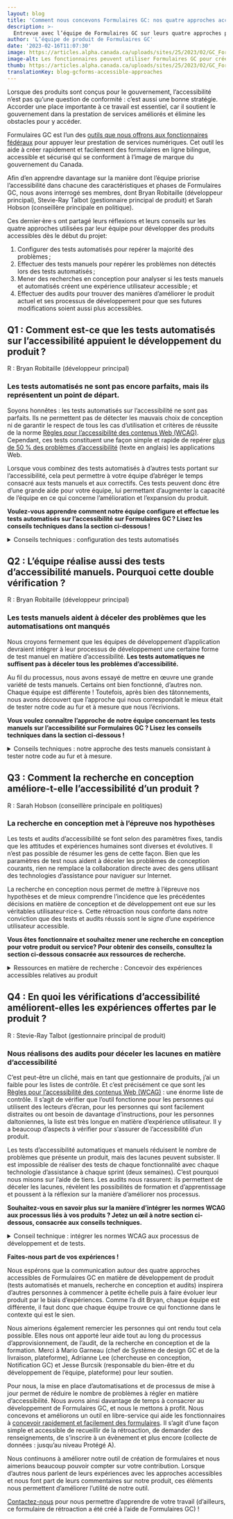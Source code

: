 ```yaml
---
layout: blog
title: 'Comment nous concevons Formulaires GC: nos quatre approches accessibles'
description: >-
  Entrevue avec l’équipe de Formulaires GC sur leurs quatre approches pour le développement d’un produit accessible : tests automatisés et manuels, recherche en conception et audits.
author: 'L’équipe de produit de Formulaires GC'
date: '2023-02-16T11:07:30'
image: https://articles.alpha.canada.ca/uploads/sites/25/2023/02/GC_Forms_BLOG-POST_1_FR.jpeg
image-alt: Les fonctionnaires peuvent utiliser Formulaires GC pour créer des formulaires en ligne accessibles pour les services du gouvernement du Canada, et ce, sans codage.
thumb: https://articles.alpha.canada.ca/uploads/sites/25/2023/02/GC_Forms_BLOG-POST_1_FR.jpeg
translationKey: blog-gcforms-accessible-approaches
---
```


<p>Lorsque des produits sont conçus pour le gouvernement, l’accessibilité n’est pas qu’une question de conformité : c’est aussi une bonne stratégie. Accorder une place importante à ce travail est essentiel, car il soutient le gouvernement dans la prestation de services améliorés et élimine les obstacles pour y accéder.</p>



<p>Formulaires GC est l’un des <a href="https://articles.alpha.canada.ca/forms-formulaires/fr/">outils que nous offrons aux fonctionnaires fédéraux</a> pour appuyer leur prestation de services numériques. Cet outil les aide à créer rapidement et facilement des formulaires en ligne bilingue, accessible et sécurisé qui se conforment à l’image de marque du gouvernement du Canada.</p>



<p>Afin d’en apprendre davantage sur la manière dont l’équipe priorise l’accessibilité dans chacune des caractéristiques et phases de Formulaires GC, nous avons interrogé ses membres, dont Bryan Robitaille (développeur principal), Stevie-Ray Talbot (gestionnaire principal de produit) et Sarah Hobson (conseillère principale en politique).</p>



<p>Ces dernier·ère·s ont partagé leurs réflexions et leurs conseils sur les quatre approches utilisées par leur équipe pour développer des produits accessibles dès le début du projet:</p>



<ol>
<li>Configurer des tests automatisés pour repérer la majorité des problèmes ;</li>



<li>Effectuer des tests manuels pour repérer les problèmes non détectés lors des tests automatisés ;</li>



<li>Mener des recherches en conception pour analyser si les tests manuels et automatisés créent une expérience utilisateur accessible ; et</li>



<li>Effectuer des audits pour trouver des manières d’améliorer le produit actuel et ses processus de développement pour que ses futures modifications soient aussi plus accessibles.</li>
</ol>



<h2 class="wp-block-heading" id="h-q1-comment-est-ce-que-les-tests-automatises-sur-l-accessibilite-appuient-le-developpement-du-produit"><strong>Q1 : Comment est-ce que les tests automatisés sur l’accessibilité appuient le développement du produit ?</strong></h2>



<p>R : Bryan Robitaille (développeur principal)</p>



<h3 class="wp-block-heading" id="h-les-tests-automatises-ne-sont-pas-encore-parfaits-mais-ils-representent-un-point-de-depart"><strong>Les tests automatisés ne sont pas encore parfaits, mais ils représentent un point de départ.</strong></h3>



<p>Soyons honnêtes : les tests automatisés sur l’accessibilité ne sont pas parfaits. Ils ne permettent pas de détecter les mauvais choix de conception ni de garantir le respect de tous les cas d’utilisation et critères de réussite de la norme <a href="https://www.w3.org/WAI/standards-guidelines/fr">Règles pour l’accessibilité des contenus Web (WCAG)</a>. Cependant, ces tests constituent une façon simple et rapide de repérer <a href="https://www.deque.com/blog/automated-testing-study-identifies-57-percent-of-digital-accessibility-issues/">plus de 50 % des problèmes d’accessibilité</a> (texte en anglais)<strong> </strong>les applications Web.</p>



<p>Lorsque vous combinez des tests automatisés à d’autres tests portant sur l’accessibilité, cela peut permettre à votre équipe d’abréger le temps consacré aux tests manuels et aux correctifs. Ces tests peuvent donc être d’une grande aide pour votre équipe, lui permettant d’augmenter la capacité de l’équipe en ce qui concerne l’amélioration et l’expansion du produit.</p>



<p><strong>Voulez-vous apprendre comment notre équipe configure et effectue les tests automatisés sur l’accessibilité sur Formulaires GC ? Lisez les conseils techniques dans la section ci-dessous !</strong></p>



<details class="wp-block-cds-snc-accordion"><summary>Conseils techniques : configuration des tests automatisés</summary>
<p><strong>1. Configurez des tests automatisés pour détecter tout problème d’accessibilité afin de diminuer la charge de travail manuel et d’augmenter la capacité de l’équipe à se développer sur le plan professionnel et à appuyer la croissance de son produit.</strong></p>



<p>Pour nos tests automatisés, nous dépendons fortement du <a href="https://www.deque.com/axe/">moteur de test d’accessibilité Axe</a> (texte en anglais) source libre. Axe s’intègre parfaitement à <a href="https://github.com/cds-snc/platform-forms-client/tree/develop/cypress">notre suite de test Cypress</a>, ce qui nous permet d’effectuer des tests sur des pages Web de la même façon qu’un·e utilisateur·rice interagirait avec ces pages. Si nous n’avions pas de configuration automatique capable de détecter ces problèmes, nos développeur·euse·s auraient une charge de travail manuel supplémentaire et se verraient limité·e·s dans leur capacité à développer le produit.</p>



<p><strong>2. Utilisez un linter d’accessibilité pour identifier les problèmes lorsque vous écrivez le code. C’est un peu comme un vérificateur d’orthographe. Le linter vous permettra d’économiser du temps de révision du code.</strong></p>



<p>Nous ne comptons pas seulement sur le moteur d’Axe pour effectuer nos tests automatisés. Nous misons aussi sur des outils qui tentent de repérer les problèmes pendant que nous écrivons le code de notre application, ce qui nous permet d’économiser du temps de réécriture après le test (parce que nous aurons déjà détecté les problèmes à l’avance).</p>



<p>Par exemple, nous utilisons le <a href="https://github.com/jsx-eslint/eslint-plugin-jsx-a11y">plug-in jsx-a11y ESLint</a> pour nous aider à repérer les problèmes pendant la conception de notre application Web. Certain·e·s de nos développeur·euse·s vont même plus loin en utilisant le <a href="https://marketplace.visualstudio.com/items?itemName=deque-systems.vscode-axe-linter">linter d’accessibilité d’Axe</a> (texte en anglais), qui agit comme un vérificateur d’orthographe, mais pour repérer les problèmes d’accessibilité, comme une extension dans VS Code, ce qui permet d’effectuer une analyse statique d’accessibilité pour le texte HTML, Angular, React, Markdown et Vue.</p>



<p><strong>3. Préparez votre fichier pour le test d’accessibilité et ajoutez quelques lignes de code (vous trouverez ci-dessous les instructions détaillées correspondantes).</strong></p>



<p>Pour configurer le fichier utilisé afin de réaliser des tests automatisés, vous devez ajouter les logiciels à vos dépendances de développement existantes (les autres logiciels utilisés pour les tâches de développement, pas seulement ceux utilisés pour les tests). Ajoutez-les à l’aide d’un gestionnaire de paquets : cet outil assure le suivi de tous les logiciels présents sur votre ordinateur, vous permettant d’utiliser les nouveaux paquets logiciels destinés aux tests dans le cadre de votre automatisation.</p>



<p>Voici comment (pas à pas) :</p>



<p>1. À l’aide des gestionnaires de paquets <a href="https://yarnpkg.com/">yarn</a> ou <a href="https://www.npmjs.com/">npm</a> recherchez et ajoutez les paquets logiciels suivants à vos dépendances de développement : cypress, axe-core et cypress-axe.</p>



<p> 2. Ajoutez une ligne de configuration simple dans Cypress : importez « cypress-axe »;</p>


<img decoding="async" loading="lazy" width="260" height="59" src="https://articles.alpha.canada.ca/uploads/sites/25/2023/02/Tip-image-1.png" alt="" class="wp-image-860" style="max-width: 100%;height: auto;">


<p style="font-size:11px">Texte de remplacement&nbsp;: Capture d’écran de la configuration de ligne dans Cypress. Ajout de “import “cypress-axe”;” sous “// Import Axe-Core library”.</p>



<p>3. Configurez vos options Axe dans le fichier de test (lisez la <a href="https://www.deque.com/axe/core-documentation/api-documentation/#options-parameter">documentation API d’Axe</a> pour obtenir des instructions).</p>



<p></p>


<img decoding="async" loading="lazy" width="512" height="120" src="https://articles.alpha.canada.ca/uploads/sites/25/2023/02/Tip-image-2.png" alt="" class="wp-image-862" style="max-width: 100%;height: auto;" srcset="https://articles.alpha.canada.ca/uploads/sites/25/2023/02/Tip-image-2.png 512w, https://articles.alpha.canada.ca/uploads/sites/25/2023/02/Tip-image-2-300x70.png 300w" sizes="(max-width: 512px) 100vw, 512px" />


<p style="font-size:11px">Texte de remplacement&nbsp;: Capture d’écran de la façon dont l’équipe Formulaires GC a configuré ses options Axe en testant pour&nbsp;: “wcag21aa”, “wcag2aa”, “best-practice” et “section508”.</p>



<p>Comme vous pouvez le voir dans notre <a href="https://github.com/cds-snc/platform-forms-client/blob/develop/cypress/e2e/accessibility.cy.js">fichier de test Cypress sur GitHub</a>, la configuration d’Axe avec Cypress en vue de tests d’accessibilité automatisés se fait en ajoutant à peine trois lignes de code :</p>



<ol>
<li>cy.visit(path);</li>



<li>cy.injectAxe();</li>



<li>cy.checkA11y(null, A11Y_OPTIONS);</li>
</ol>


<img decoding="async" loading="lazy" width="512" height="303" src="https://articles.alpha.canada.ca/uploads/sites/25/2023/02/Tip-image-3.png" alt="" class="wp-image-864" style="max-width: 100%;height: auto;" srcset="https://articles.alpha.canada.ca/uploads/sites/25/2023/02/Tip-image-3.png 512w, https://articles.alpha.canada.ca/uploads/sites/25/2023/02/Tip-image-3-300x178.png 300w" sizes="(max-width: 512px) 100vw, 512px" />


<p style="font-size:11px">Texte de remplacement&nbsp;: Capture d’écran des trois&nbsp;lignes de code dans le fichier de test Cypress de Formulaires&nbsp;: “cy.visit(path); cy.injectAxe(); cy.checkA11y(null, A11Y_OPTIONS);”.</p>
</details>



<h2 class="wp-block-heading"><strong>Q2 : L’équipe réalise aussi des tests d’accessibilité manuels. Pourquoi cette double vérification ?</strong></h2>



<p>R : Bryan Robitaille (développeur principal)</p>



<h3 class="wp-block-heading"><strong>Les tests manuels aident à déceler des problèmes que les automatisations ont manqués</strong></h3>



<p>Nous croyons fermement que les équipes de développement d’application devraient intégrer à leur processus de développement une certaine forme de test manuel en matière d’accessibilité. <strong>Les tests automatiques ne suffisent pas à déceler tous les problèmes d’accessibilité.</strong></p>



<p>Au fil du processus, nous avons essayé de mettre en œuvre une grande variété de tests manuels. Certains ont bien fonctionné, d’autres non. Chaque équipe est différente ! Toutefois, après bien des tâtonnements, nous avons découvert que l’approche qui nous correspondait le mieux était de tester notre code au fur et à mesure que nous l’écrivions.</p>



<p><strong>Vous voulez connaître l’approche de notre équipe concernant les tests manuels sur l’accessibilité sur Formulaires GC ? Lisez les conseils techniques dans la section ci-dessous !</strong></p>



<details class="wp-block-cds-snc-accordion"><summary>Conseils techniques : notre approche des tests manuels consistant à tester notre code au fur et à mesure.</summary>
<p><strong>1. Former les développeur·euse·s sur au moins une technologie d’assistance pour combler les lacunes existantes entre l’apparence et la fonctionnalité d’une application Web.</strong></p>



<p>Les développeur·euse·s mettent souvent l’accent sur l’aspect visuel d’une application Web ou sur la version de cette application destinée aux personnes voyantes. Il se peut que davantage d’efforts soient déployés pour soigner l’apparence d’un composant HTML et d’une interaction que pour veiller à ce que le composant en question respecte les meilleures pratiques en matière de présentation HTML et de balisage.</p>



<p>Nous encourageons vivement nos développeur·euse·s à se familiariser suffisamment bien avec au moins une technologie d’assistance (NVDA, JAWS, VoiceOver, etc.) pour utiliser une application Web et interagir avec cette dernière. Lorsque nous avons demandé à nos développeur·euse·s d’utiliser Formulaires GC à l’aide d’une technologie d’assistance, il s’est produit quelque chose d’intéressant : la frustration les a envahi·e·s. Cet exercice a changé leur état d’esprit et les a amené·e·s à mettre l’accent sur l’expérience utilisateur au lieu de donner la priorité à un critère de réussite spécifique relatif aux normes WCAG. Il a permis de déterminer les points à améliorer, comme le contexte qu’il fallait étoffer.</p>



<p><strong>2. Mettre à jour les processus de développement de l’équipe pour attribuer des responsabilités liées aux vérifications d’utilisabilité.</strong></p>



<p>Nous avons incorporé une nouvelle règle à notre processus de développement : désormais, chaque développeur·euse est responsable de l’utilisabilité des composants qu’il ou elle crée ou modifie. Il lui faut veiller à ce que les composants soient accessibles à la fois pour les personnes voyantes et pour celles utilisant des technologies d’assistance.</p>



<p>Cette mise à jour de nos processus a rapidement mené à un changement dans l’ordre des priorités. Au lieu de veiller à réaliser des ombres parfaites au niveau visuel, par exemple, les développeur·se·s réfléchissent aux manières d’améliorer les interactions possibles avec les composants créés. Tout cela a beaucoup amélioré l’utilisabilité des interactions complexes de nos applications Web, comme le téléversement d’un fichier dans un formulaire Web ou encore la soumission d’un formulaire Web après une période déterminée (prévention des pourriels).</p>
</details>



<h2 class="wp-block-heading"><strong>Q3 : Comment la recherche en conception améliore-t-elle l’accessibilité d’un produit ?</strong></h2>



<p>R : Sarah Hobson (conseillère principale en politiques)</p>



<h3 class="wp-block-heading"><strong>La recherche en conception met à l’épreuve nos hypothèses</strong></h3>



<p>Les tests et audits d’accessibilité se font selon des paramètres fixes, tandis que les attitudes et expériences humaines sont diverses et évolutives. Il n’est pas possible de résumer les gens de cette façon. Bien que les paramètres de test nous aident à déceler les problèmes de conception courants, rien ne remplace la collaboration directe avec des gens utilisant des technologies d’assistance pour naviguer sur Internet.</p>



<p>La recherche en conception nous permet de mettre à l’épreuve nos hypothèses et de mieux comprendre l’incidence que les précédentes décisions en matière de conception et de développement ont eue sur les véritables utilisateur·rice·s. Cette rétroaction nous conforte dans notre conviction que des tests et audits réussis sont le signe d’une expérience utilisateur accessible.</p>



<p><strong>Vous êtes fonctionnaire et souhaitez mener une recherche en conception pour votre produit ou service? Pour obtenir des conseils, consultez la section ci-dessous consacrée aux ressources de recherche.</strong></p>



<details class="wp-block-cds-snc-accordion"><summary>Ressources en matière de recherche : Concevoir des expériences accessibles relatives au produit</summary>
<h5 class="wp-block-heading"><strong>Conseils concernant la recherche en conception au sein du GC</strong></h5>

<!-- GUIDES - need to replace -->

<p>Nous avons créé des ressources pour vous aider à planifier vos <a href="https://numerique.canada.ca/guides/guide-tests-d-utilisabilite/">méthodes de test</a> et à mener <a href="https://numerique.canada.ca/guides/guide-entrevue/">des entrevues de recherche</a>. Nous offrons également un service pour vous aider à <a href="https://privacy-statements.cds.alpha.canada.ca/fr/">générer des formulaires de confidentialité et de consentement pour les séances de recherche.</a></p>



<h5 class="wp-block-heading"><strong>Comment la recherche en conception a amélioré l’expérience offerte par Formulaires GC</strong></h5>



<p>Lors du développement de Formulaires GC, nous avons mené une recherche en conception pour mettre à l’épreuve nos hypothèses en matière d’accessibilité. Nous avons notamment réalisé deux activités de recherche auprès de 12 personnes employant des technologies d’assistance pour leur utilisation des services gouvernementaux. 10 personnes ont rempli un formulaire factice et ont fourni une rétroaction écrite sur cette expérience. Nous avons également demandé à 2 personnes de décrire leur expérience alors même qu’elles parcouraient l’outil et remplissaient le formulaire, ce qui nous a fourni des renseignements plus détaillés sur leur parcours.</p>



<p>Chaque personne participante a utilisé la technologie d’assistance et le navigateur de son choix :</p>



<ul>
<li>Dragon NaturallySpeaking avec Chrome ;</li>



<li>JAWS avec Edge ;</li>



<li>le lecteur d’écran intégré de Mac avec Safari ;</li>



<li>NVDA avec Chrome ;</li>



<li>NVDA avec Internet Explorer 11 ;</li>



<li>Grossissement à l’écran avec Firefox ;</li>



<li>Clavier à l’écran avec Chrome ;</li>



<li>Clavier à l’écran avec Internet Explorer 11 ;</li>



<li>Contrôle vocal avec Firefox ;</li>



<li>VoiceOver avec Safari ; et</li>



<li>ZoomText avec Edge.</li>
</ul>



<p>L’une des conclusions de ces activités est que les gens ne connaissent pas la signification du terme « Alpha ». La présence de ce terme dans notre bannière portait donc à confusion: «&nbsp;Alpha: Ce site changera au fur et à mesure que nous testerons des idées. »</p>



<blockquote class="wp-block-quote">
<p> «&nbsp;Je trouve que le terme alpha n’a pas vraiment sa place ici, car je ne vois pas à quoi il pourrait se rapporter ni à quel endroit du formulaire il serait pertinent » — une personne participant à la recherche en conception</p>
</blockquote>



<p>Il était évident que si les termes « Découverte », « Alpha », « Bêta » et « Production » avaient du sens pour nous (il s’agit d’<a href="https://ressources.alpha.canada.ca/ressource/phases-livraison/">étapes de développement agile pour le lancement de produits</a>), ils n’étaient pas nécessairement aussi clairs pour les personnes utilisant Formulaires GC. Nous avons donc supprimé ces termes pour éliminer toute distraction inutile et pour réduire la confusion parmi les utilisateur·rice·s.</p>
</details>



<h2 class="wp-block-heading"><strong>Q4 : En quoi les vérifications d’accessibilité améliorent-elles les expériences offertes par le produit ?</strong></h2>



<p>R : Stevie-Ray Talbot (gestionnaire principal de produit)</p>



<h3 class="wp-block-heading"><strong>Nous réalisons des audits pour déceler les lacunes en matière d’accessibilité</strong></h3>



<p>C’est peut-être un cliché, mais en tant que gestionnaire de produits, j’ai un faible pour les listes de contrôle. Et c’est précisément ce que sont les <a href="https://www.w3.org/WAI/standards-guidelines/fr">Règles pour l’accessibilité des contenus Web (WCAG)</a> : une énorme liste de contrôle. Il s’agit de vérifier que l’outil fonctionne pour les personnes qui utilisent des lecteurs d’écran, pour les personnes qui sont facilement distraites ou ont besoin de davantage d’instructions, pour les personnes daltoniennes, la liste est très longue en matière d’expérience utilisateur. Il y a beaucoup d’aspects à vérifier pour s’assurer de l’accessibilité d’un produit.</p>



<p>Les tests d’accessibilité automatiques et manuels réduisent le nombre de problèmes que présente un produit, mais des lacunes peuvent subsister. Il est impossible de réaliser des tests de chaque fonctionnalité avec chaque technologie d’assistance à chaque sprint (deux semaines). C’est pourquoi nous misons sur l’aide de tiers. Les audits nous rassurent: ils permettent de déceler les lacunes, révèlent les possibilités de formation et d’apprentissage et poussent à la réflexion sur la manière d’améliorer nos processus.</p>



<p><strong>Souhaitez-vous en savoir plus sur la manière d’intégrer les normes WCAG aux processus liés à vos produits ? Jetez un œil à notre section ci-dessous, consacrée aux conseils techniques.</strong></p>



<details class="wp-block-cds-snc-accordion"><summary>Conseil technique : intégrer les normes WCAG aux processus de développement et de tests.</summary>
<p><strong>Conseil basé sur notre expérience :</strong> la liste de contrôle liée aux normes WCAG est trop volumineuse pour l’avoir en tête à tout moment. Essayez de diviser les exigences en tâches plus restreintes et d’intégrer ces dernières à différentes parties des processus liés à vos produits.</p>



<p>Pour pousser les gens à réfléchir aux expériences accessibles, nous avons <a href="https://github.com/cds-snc/platform-forms-client/pull/433/files">des espaces réservés dans chaque récit utilisateur</a>, que nous adaptons à chaque tâche.</p>



<p>Prenons un exemple : lorsque nous développons un nouveau composant (comme un bouton permettant de téléverser des fichiers), nous veillons à ce qu’il soit possible de réaliser la navigation à l’air du clavier et à ce qu’un lecteur d’écran puisse fournir les renseignements nécessaires pour le téléversement du document. Nous avons intégré la vérification de navigation à la définition de produit fini et aux critères d’acceptation.</p>
</details>



<p><strong>Faites-nous part de vos expériences !</strong></p>



<p>Nous espérons que la communication autour des quatre approches accessibles de Formulaires GC en matière de développement de produit (tests automatisés et manuels, recherche en conception et audits) inspirera d’autres personnes à commencer à petite échelle puis à faire évoluer leur produit par le biais d’expériences. Comme l’a dit Bryan, chaque équipe est différente, il faut donc que chaque équipe trouve ce qui fonctionne dans le contexte qui est le sien.</p>



<p>Nous aimerions également remercier les personnes qui ont rendu tout cela possible. Elles nous ont apporté leur aide tout au long du processus d’approvisionnement, de l’audit, de la recherche en conception et de la formation. Merci à Mario Garneau (chef de Système de design GC et de la livraison, plateforme), Adrianne Lee (chercheuse en conception, Notification GC) et Jesse Burcsik (responsable du bien-être et du développement de l&#8217;équipe, plateforme) pour leur soutien.</p>



<p>Pour nous, la mise en place d’automatisations et de processus de mise à jour permet de réduire le nombre de problèmes à régler en matière d’accessibilité. Nous avons ainsi davantage de temps à consacrer au développement de Formulaires GC, et nous le mettons à profit. Nous concevons et améliorons un outil en libre-service qui aide les fonctionnaires à <a href="https://articles.alpha.canada.ca/forms-formulaires/fr/">concevoir rapidement et facilement des formulaires</a>. Il s’agit d’une façon simple et accessible de recueillir de la rétroaction, de demander des renseignements, de s’inscrire à un évènement et plus encore (collecte de données : jusqu’au niveau Protégé A).</p>



<p>Nous continuons à améliorer notre outil de création de formulaires et nous aimerions beaucoup pouvoir compter sur votre contribution. Lorsque d’autres nous parlent de leurs expériences avec les approches accessibles et nous font part de leurs commentaires sur notre produit, ces éléments nous permettent d’améliorer l’utilité de notre outil. </p>



<p><a href="https://forms-formulaires.alpha.canada.ca/fr/form-builder/support/contactus">Contactez-nous</a> pour nous permettre d’apprendre de votre travail (d’ailleurs, ce formulaire de rétroaction a été créé à l’aide de Formulaires GC) !</p>

